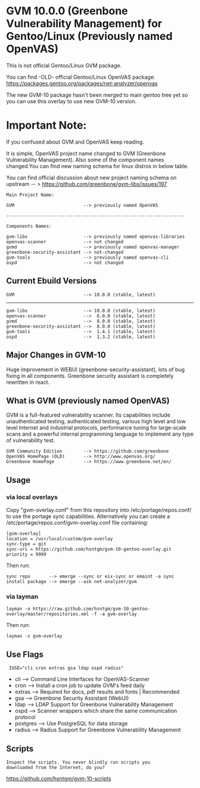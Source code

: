 # GVM 10.0.0 (Greenbone Vulnerability Management) for Gentoo/Linux (Previously named OpenVAS)

This is not official Gentoo/Linux GVM package.

You can find -OLD- official Gentoo/Linux OpenVAS package: 
https://packages.gentoo.org/packages/net-analyzer/openvas

The new GVM-10 package hasn't been merged to main gentoo tree yet so you can use this overlay to use new GVM-10 version.

# Important Note:

If you confused about GVM and OpenVAS keep reading.

It is simple, OpenVAS project name changed to GVM (Greenbone Vulnerability Management).
Also some of the component names changed.You can find new naming schema for linux distros in below table.

You can find official discussion about new project naming schema on upstream -- > https://github.com/greenbone/gvm-libs/issues/197

```
Main Project Name:

GVM                          --> previously named OpenVAS

-------------------------------------------------------------------

Components Names:

gvm-libs                     --> previously named openvas-libraries
openvas-scanner              --> not changed
gvmd                         --> previously named openvas-manager
greenbone-security-assistant --> not-changed
gvm-tools                    --> previously named openvas-cli
ospd                         --> not changed

```

## Current Ebuild Versions

    GVM                          --> 10.0.0 (stable, latest)

---------------------------------------

    gvm-libs                     --> 10.0.0 (stable, latest)
    openvas-scanner              -->  6.0.0 (stable, latest)
    gvmd                         -->  8.0.0 (stable, latest)
    greenbone-security-assistant -->  8.0.0 (stable, latest)
    gvm-tools                    -->  1.4.1 (stable, latest)
    ospd                         -->  1.3.2 (stable, latest)

## Major Changes in GVM-10

Huge improvement in WEBUI (greenbone-security-assistant), lots of bug fixing in all components. Greenbone security assistant is completely rewritten in react.


## What is GVM (previously named OpenVAS)

GVM is a full-featured vulnerability scanner. Its capabilities include unauthenticated testing, authenticated testing, various high level and low level Internet and industrial protocols, performance tuning for large-scale scans and a powerful internal programming language to implement any type of vulnerability test.

    GVM Community Edition        --> https://github.com/greenbone
    OpenVAS HomePage (OLD)       --> http://www.openvas.org/
    Greenbone HomePage           --> https://www.greenbone.net/en/

## Usage

### via local overlays

Copy "gvm-overlay.conf" from this repository into /etc/portage/repos.conf/ to use the portage sync capabilities.
Alternatively you can create a /etc/portage/repos.conf/gvm-overlay.conf file containing:

    [gvm-overlay]
    location = /usr/local/custom/gvm-overlay
    sync-type = git
    sync-uri = https://github.com/hsntgm/gvm-10-gentoo-overlay.git
    priority = 9999

Then run:

    sync repo       --> emerge --sync or eix-sync or emaint -a sync
    install package --> emerge --ask net-analyzer/gvm

### via layman

    layman -o https://raw.github.com/hsntgm/gvm-10-gentoo-overlay/master/repositories.xml -f -a gvm-overlay

Then run:

    layman -s gvm-overlay

## Use Flags

     IUSE="cli cron extras gsa ldap ospd radius"

 - cli        --> Command Line Interfaces for OpenVAS-Scanner
 - cron       --> Install a cron job to update GVM's feed daily
 - extras     --> Required for docs, pdf results and fonts | Recommended
 - gsa        --> Greenbone Security Assistant (WebUI)
 - ldap       --> LDAP Support for Greenbone Vulnerability Management
 - ospd       --> Scanner wrappers which share the same communication protocol
 - postgres   --> Use PostgreSQL for data storage
 - radius     --> Radius Support for Greenbone Vulnerability Management

## Scripts

    Inspect the scripts. You never blindly run scripts you
    downloaded from the Internet, do you?
    
https://github.com/hsntgm/gvm-10-scripts
